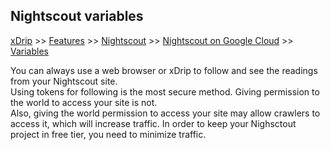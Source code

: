 ## Nightscout variables  
[xDrip](../../README.md) >> [Features](../Features_page) >> [Nightscout](../Nightscout_page) >> [Nightscout on Google Cloud](./NS_GoogleCloud) >> [Variables](./NS_Variables)  
  
You can always use a web browser or xDrip to follow and see the readings from your Nightscout site.  
Using tokens for following is the most secure method.  Giving permission to the world to access your site is not.  
Also, giving the world permission to access your site may allow crawlers to access it, which will increase traffic.  In order to keep your Nighsctout project in free tier, you need to minimize traffic.  
  
